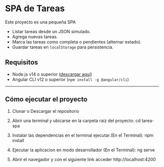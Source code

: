 # SPA de Tareas 

Este proyecto es una pequeña SPA

- Listar tareas desde un JSON simulado.
- Agrega nuevas tareas.
- Marca las tareas como completa o pendientes (alternar estado).
- Guardar tareas en `localStorage` para persistencia.

## Requisitos

- Node.js v14 o superior ([descargar aquí](https://nodejs.org/))
- Angular CLI v12 o superior (`npm install -g @angular/cli`)

---

## Cómo ejecutar el proyecto

1. Clonar o Descargar el repositorio

2. Abrir una terminal y ubicarse en la carpeta raíz del proyecto: 
    cd tarea-spa 

3. Instalar las dependencias en el terminal ejecutar.(En el Terminal):
    npm install

4. Ejecutar la aplicacion en modo desarrollador (En el Terminal):
    ng serve

5. Abrir el navegador y con el siguiente link acceder
    http://localhost:4200


   